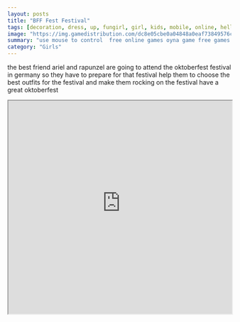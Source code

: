 ```yaml
---
layout: posts
title: "BFF Fest Festival"
tags: [decoration, dress, up, fungirl, girl, kids, mobile, online, hellokids, free, online, games, oyna, game, free, games, play, play, games]
image: "https://img.gamedistribution.com/dc8e05cbe0a04848a0eaf73849576c6d-512x384.jpeg"
summary: "use mouse to control  free online games oyna game free games play play games"
category: "Girls"
---
```


the best friend ariel and rapunzel are going to attend the oktoberfest festival in germany so they have to prepare for that festival help them to choose the best outfits for the festival and make them rocking on the festival have a great oktoberfest

<iframe width="100%" height="480px;" src="https://html5.gamedistribution.com/dc8e05cbe0a04848a0eaf73849576c6d/"></iframe>
